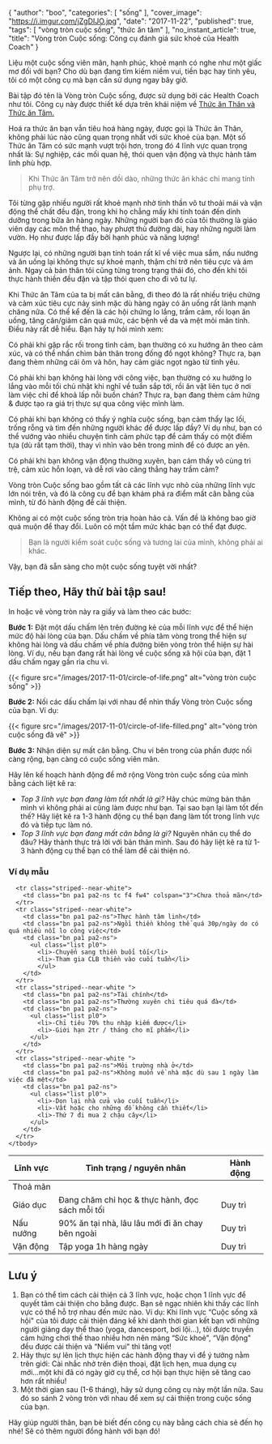 {
   "author": "boo",
   "categories": [
      "sống"
   ],
   "cover_image": "https://i.imgur.com/jZgDIJO.jpg",
   "date": "2017-11-22",
   "published": true,
   "tags": [
      "vòng tròn cuộc sống",
      "thức ăn tâm"
   ],
   "no_instant_article": true,
   "title": "Vòng tròn Cuộc sống: Công cụ đánh giá sức khoẻ của Health Coach"
}

Liệu một cuộc sống viên mãn, hạnh phúc, khoẻ mạnh có nghe như một giấc mơ đối với bạn? Cho dù bạn đang tìm kiếm niềm vui, tiền bạc hay tình yêu, tôi có một công cụ mà bạn cần sử dụng ngay bây giờ.


Bài tập đó tên là Vòng tròn Cuộc sống, được sử dụng bởi các Health Coach như tôi. Công cụ này được thiết kế dựa trên khái niệm về <a href="/posts/4-yeu-to-quan-trong-voi-suc-khoe-cua-ban-hon-ca-thuc-an" target="_blank">Thức ăn Thân và Thức ăn Tâm.</a>

Hoá ra thức ăn bạn vẫn tiêu hoá hàng ngày, được gọi là Thức ăn Thân, không phải lúc nào cũng quan trọng nhất với sức khoẻ của bạn. Một số Thức ăn Tâm có sức mạnh vượt trội hơn, trong đó 4 lĩnh vực quan trọng nhất là: Sự nghiệp, các mối quan hệ, thói quen vận động và thực hành tâm linh phù hợp.

>
> Khi Thức ăn Tâm trở nên dồi dào, những thức ăn khác chỉ mang tính phụ trợ.


Tôi từng gặp nhiều người rất khoẻ mạnh nhờ tinh thần vô tư thoải mái và vận động thể chất đều đặn, trong khi họ chẳng mấy khi tính toán đến dinh dưỡng trong bữa ăn hàng ngày. Những người bạn đó của tôi thường là giáo viên dạy các môn thể thao, hay phượt thủ đường dài, hay những người làm vườn. Họ như được lấp đầy bởi hạnh phúc và năng lượng!


Ngược lại, có những người bạn tính toán rất kĩ về việc mua sắm, nấu nướng và ăn uống lại không thực sự khoẻ mạnh, thậm chí trở nên tiêu cực và ám ảnh. Ngay cả bản thân tôi cũng từng trong trạng thái đó, cho đến khi tôi thực hành thiền đều đặn và tập thói quen cho đi vô tư lự.


Khi Thức ăn Tâm của ta bị mất cân bằng, đi theo đó là rất nhiều triệu chứng và cảm xúc tiêu cực nảy sinh mặc dù hàng ngày có ăn uống rất lành mạnh chăng nữa. Có thể kể đến là các hội chứng lo lắng, trầm cảm, rối loạn ăn uống, tăng cân/giảm cân quá mức, các bệnh về da và mệt mỏi mãn tính.
Điều này rất dễ hiểu. Bạn hãy tự hỏi mình xem:


Có phải khi gặp rắc rối trong tình cảm, bạn thường có xu hướng ăn theo cảm xúc, và có thể nhấn chìm bản thân trong đống đồ ngọt không? Thực ra, bạn đang thèm những cái ôm và hôn, hay cảm giác ngọt ngào từ tình yêu.


Có phải khi bạn không hài lòng với công việc, bạn thường có xu hướng lo lắng vào mỗi tối chủ nhật khi nghĩ về tuần sắp tới, rồi ăn vặt liên tục ở nơi làm việc chỉ để khoả lấp nỗi buồn chán? Thực ra, bạn đang thèm cảm hứng & được tạo ra giá trị thực sự qua công việc mình làm.


Có phải khi bạn không có thấy ý nghĩa cuộc sống, bạn cảm thấy lạc lối, trống rỗng và tìm đến những người khác để được lấp đầy? Ví dụ như, bạn có thể vướng vào nhiều chuyện tình cảm phức tạp để cảm thấy có một điểm tựa (dù rất tạm thời), thay vì nhìn vào bên trong mình để có được an yên.


Có phải khi bạn không vận động thường xuyên, bạn cảm thấy vô cùng trì trệ, cảm xúc hỗn loạn, và dễ rơi vào căng thẳng hay trầm cảm?


Vòng tròn Cuộc sống bao gồm tất cả các lĩnh vực nhỏ của những lĩnh vực lớn nói trên, và đó là công cụ để bạn khám phá ra điểm mất cân bằng của mình, từ đó hành động để cải thiện.


Không ai có một cuộc sống tròn trịa hoàn hảo cả. Vấn đề là không bao giờ quá muộn để thay đổi. Luôn có một tầm mức khác bạn có thể đạt được.


> Bạn là người kiểm soát cuộc sống và tương lai của mình, không phải ai khác.


Vậy, bạn đã sẵn sàng cho một cuộc sống tuyệt vời nhất?

## Tiếp theo, Hãy thử bài tập sau!

In hoặc vẽ vòng tròn này ra giấy và làm theo các bước:

**Bước 1:**  Đặt một dấu chấm lên trên đường kẻ của mỗi lĩnh vực để thể hiện mức độ hài lòng của bạn. Dấu chấm về  phía tâm vòng trong thể hiện sự không hài lòng và dấu chấm về phía đường biên vòng tròn thể hiện sự hài lòng. Ví dụ, nếu bạn đang rất hài lòng về cuộc sống xã hội của bạn, đặt 1 dấu chấm ngay gần rìa chu vi.

{{< figure src="/images/2017-11-01/circle-of-life.png" alt="vòng tròn cuộc sống" >}}

**Bước 2:** Nối các dấu chấm lại với nhau để nhìn thấy Vòng tròn Cuộc sống của bạn. Ví dụ:

{{< figure src="/images/2017-11-01/circle-of-life-filled.png" alt="vòng tròn cuộc sống đã vẽ" >}}

**Bước 3:** Nhận diện sự mất cân bằng. Chu vi bên trong của phần được nối càng rộng, bạn càng có cuộc sống viên mãn.

Hãy lên kế hoạch hành động để mở rộng Vòng tròn cuộc sống của mình bằng cách liệt kê ra:


- *Top 3 lĩnh vực bạn đang làm tốt nhất là gì?* Hãy chúc mừng bản thân mình vì không phải ai cũng làm được như bạn. Tại sao bạn lại làm tốt đến thế? Hãy liệt kê ra 1-3 hành động cụ thể bạn đang làm tốt trong lĩnh vực đó và tiếp tục làm nó.
- *Top 3 lĩnh vực bạn đang mất cân bằng là gì?* Nguyên nhân cụ thể do đâu? Hãy thành thực trả lời với bản thân mình. Sau đó hãy liệt kê ra từ 1-3 hành động cụ thể bạn có thể làm để cải thiện nó.

### Ví dụ mẫu

<div class="overflow-auto">
  <table class="w-100 center collapse ba b--black-10 f5" cellspacing="0">
    <thead>
      <tr class="striped--near-white bb b--black-10">
        <th class="bn fw6 tl pa1 pa2-ns bg-white ttu">Lĩnh vực</th>
        <th class="bn fw6 tl pa1 pa2-ns bg-white ttu w-40">Tình trạng / nguyên nhân</th>
        <th class="bn fw6 tl pa1 pa2-ns bg-white ttu w-40">Hành động</th>
      </tr>
    </thead>
    <tbody class="lh-copy">
      <tr class="striped--near-white">
        <td class="bn pa1 pa2-ns tc f4 fw4" colspan="3">Thoả mãn</td>
      </tr>
      <tr class="striped--near-white">
        <td class="bn pa1 pa2-ns">Giáo dục</td>
        <td class="bn pa1 pa2-ns">Đang chăm chỉ học & thực hành, đọc sách mỗi tối</td>
        <td class="bn pa1 pa2-ns">Duy trì</td>
      </tr>
      <tr class="striped--near-white">
        <td class="bn pa1 pa2-ns">Nấu nướng</td>
        <td class="bn pa1 pa2-ns">90% ăn tại nhà, lâu lâu mới đi ăn chay bên ngoài</td>
        <td class="bn pa1 pa2-ns">Duy trì</td>
      </tr>
      <tr class="striped--near-white bb b--black-10">
        <td class="bn pa1 pa2-ns">Vận động</td>
        <td class="bn pa1 pa2-ns">Tập yoga 1h hàng ngày</td>
        <td class="bn pa1 pa2-ns">Duy trì</td>
      </tr>

      <tr class="striped--near-white">
        <td class="bn pa1 pa2-ns tc f4 fw4" colspan="3">Chưa thoả mãn</td>
      </tr>
      <tr class="striped--near-white">
        <td class="bn pa1 pa2-ns">Thực hành tâm linh</td>
        <td class="bn pa1 pa2-ns">Ngồi thiền không thể quá 30p/ngày do có quá nhiều nỗi lo công việc</td>
        <td class="bn pa1 pa2-ns">
          <ul class="list pl0">
            <li>-Chuyển sang thiền buổi tối</li>
            <li>-Tham gia CLB thiền vào cuối tuần</li>
            </ul>
        </td>
      </tr>
      <tr class="striped--near-white ">
        <td class="bn pa1 pa2-ns">Tài chính</td>
        <td class="bn pa1 pa2-ns">Thường xuyên chi tiêu quá đà</td>
        <td class="bn pa1 pa2-ns">
          <ul class="list pl0">
            <li>-Chỉ tiêu 70% thu nhập kiếm được</li>
            <li>-Giới hạn 2tr / tháng cho mĩ phẩm</li>
          </ul>
        </td>
      </tr>
      <tr class="striped--near-white ">
        <td class="bn pa1 pa2-ns">Môi trường nhà ở</td>
        <td class="bn pa1 pa2-ns">Không muốn về nhà mặc dù sau 1 ngày làm việc đã mệt</td>
        <td class="bn pa1 pa2-ns">
          <ul class="list pl0">
            <li>-Dọn lại nhà cửa vào cuối tuần</li>
            <li>-Vất hoặc cho những đồ không cần thiết</li>
            <li>-Thứ 7 đi mua 2 chậu cây</li>
          </ul>
        </td>
      </tr>
    </tbody>
  </table>
</div>

## Lưu ý

1.  Bạn có thể tìm cách cải thiện cả 3 lĩnh vực, hoặc chọn 1 lĩnh vực để quyết tâm cải thiện cho bằng được.  Bạn sẽ ngạc nhiên khi thấy các lĩnh vực có thể hỗ trợ nhau đến mức nào. Ví dụ: Khi lĩnh vực “Cuộc sống xã hội" của tôi được cải thiện đáng kể khi dành thời gian kết bạn với những người giảng dạy thể thao (yoga, dancesport, bơi lội…), tôi được truyền cảm hứng chơi thế thao nhiều hơn nên mảng “Sức khoẻ", “Vận động" đều được cải thiện và “Niềm vui" thì tăng vọt!
2.  Hãy thực sự lên lịch thực hiện các hành động thay vì để ý tưởng nằm trên giới: Cài nhắc nhở trên điện thoại, đặt lịch hẹn, mua dụng cụ mới...một khi đã có ngày giờ cụ thể, cơ hội bạn thực hiện sẽ tăng cao hơn rất nhiều!
3.  Một thời gian sau (1-6 tháng), hãy sử dụng công cụ này một lần nữa. Sau đó so sánh 2 vòng tròn với nhau để xem sự cải thiện trong cuộc sống của bạn.

Hãy giúp người thân, bạn bè biết đến công cụ này bằng cách chia sẻ đến họ nhé! Sẽ có thêm người đồng hành với bạn đó!
